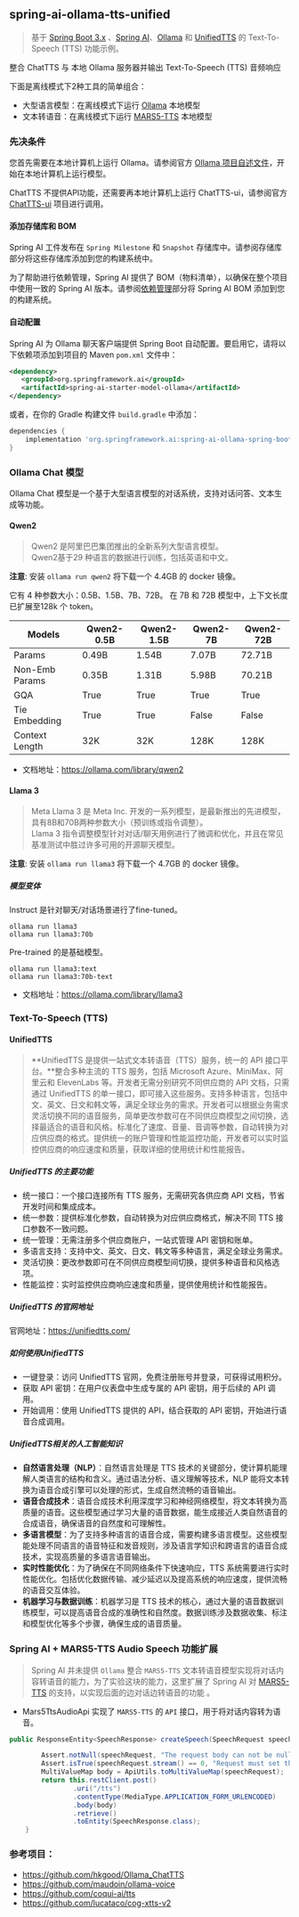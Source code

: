 ## spring-ai-ollama-tts-unified

> 基于 [Spring Boot 3.x](https://docs.spring.io/spring-boot/index.html) 、[Spring AI](https://docs.spring.io/spring-ai/reference/index.html)、[Ollama](https://ollama.com/) 和 [UnifiedTTS](https://unifiedtts.com/) 的 Text-To-Speech (TTS) 功能示例。

整合 ChatTTS 与 本地 Ollama 服务器并输出 Text-To-Speech (TTS) 音频响应

下面是离线模式下2种工具的简单组合：

- 大型语言模型：在离线模式下运行 [Ollama](https://ollama.com/) 本地模型
- 文本转语音：在离线模式下运行 [MARS5-TTS](https://github.com/camb-ai/mars5-tts) 本地模型

### 先决条件

您首先需要在本地计算机上运行 Ollama。请参阅官方 [Ollama 项目自述文件](https://github.com/ollama/ollama "Ollama 项目自述文件")，开始在本地计算机上运行模型。

ChatTTS 不提供API功能，还需要再本地计算机上运行 ChatTTS-ui，请参阅官方 [ChatTTS-ui](https://github.com/jianchang512/ChatTTS-ui) 项目进行调用。

#### 添加存储库和 BOM

Spring AI 工件发布在 `Spring Milestone` 和 `Snapshot` 存储库中。请参阅存储库部分将这些存储库添加到您的构建系统中。

为了帮助进行依赖管理，Spring AI 提供了 BOM（物料清单），以确保在整个项目中使用一致的 Spring AI 版本。请参阅[依赖管理](https://docs.spring.io/spring-ai/reference/getting-started.html#dependency-management "依赖管理")部分将 Spring AI BOM 添加到您的构建系统。

#### 自动配置

Spring AI 为 Ollama 聊天客户端提供 Spring Boot 自动配置。要启用它，请将以下依赖项添加到项目的 Maven `pom.xml` 文件中：

```xml
<dependency>
   <groupId>org.springframework.ai</groupId>
   <artifactId>spring-ai-starter-model-ollama</artifactId>
</dependency>
```

或者，在你的 Gradle 构建文件 `build.gradle` 中添加：

```groovy
dependencies {
    implementation 'org.springframework.ai:spring-ai-ollama-spring-boot-starter'
}
```

### Ollama Chat 模型

Ollama Chat 模型是一个基于大型语言模型的对话系统，支持对话问答、文本生成等功能。

#### Qwen2

> Qwen2 是阿里巴巴集团推出的全新系列大型语言模型。<br/>
Qwen2基于29 种语言的数据进行训练，包括英语和中文。

**注意**: 安装 `ollama run qwen2` 将下载一个 4.4GB 的 docker 镜像。

它有 4 种参数大小：0.5B、1.5B、7B、72B。
在 7B 和 72B 模型中，上下文长度已扩展至128k 个 token。

| Models       | Qwen2-0.5B | Qwen2-1.5B | Qwen2-7B | Qwen2-72B |
|--------------|------------|------------|----------|-----------|
| Params       | 0.49B      | 1.54B      | 7.07B    | 72.71B    |
| Non-Emb Params | 0.35B    | 1.31B      | 5.98B    | 70.21B    |
| GQA          | True       | True       | True     | True      |
| Tie Embedding | True      | True       | False    | False     |
| Context Length | 32K      | 32K        | 128K     | 128K      |

- 文档地址：https://ollama.com/library/qwen2

#### Llama 3

> Meta Llama 3 是 Meta Inc. 开发的一系列模型，是最新推出的先进模型，具有8B和70B两种参数大小（预训练或指令调整）。<br/>
Llama 3 指令调整模型针对对话/聊天用例进行了微调和优化，并且在常见基准测试中胜过许多可用的开源聊天模型。

**注意**: 安装 `ollama run llama3` 将下载一个 4.7GB 的 docker 镜像。

##### 模型变体

Instruct 是针对聊天/对话场景进行了fine-tuned。

```shell
ollama run llama3
ollama run llama3:70b
```

Pre-trained 的是基础模型。

```shell
ollama run llama3:text
ollama run llama3:70b-text
```

- 文档地址：https://ollama.com/library/llama3

### Text-To-Speech (TTS)

#### UnifiedTTS

>  **UnifiedTTS 是提供一站式文本转语音（TTS）服务，统一的 API 接口平台。**整合多种主流的 TTS 服务，包括 Microsoft Azure、MiniMax、阿里云和 ElevenLabs 等。开发者无需分别研究不同供应商的 API 文档，只需通过 UnifiedTTS 的单一接口，即可接入这些服务。支持多种语言，包括中文、英文、日文和韩文等，满足全球业务的需求。开发者可以根据业务需求灵活切换不同的语音服务，简单更改参数可在不同供应商模型之间切换，选择最适合的语音和风格。标准化了速度、音量、音调等参数，自动转换为对应供应商的格式。提供统一的账户管理和性能监控功能，开发者可以实时监控供应商的响应速度和质量，获取详细的使用统计和性能报告。

##### UnifiedTTS 的主要功能

- 统一接口：一个接口连接所有 TTS 服务，无需研究各供应商 API 文档，节省开发时间和集成成本。
- 统一参数：提供标准化参数，自动转换为对应供应商格式，解决不同 TTS 接口参数不一致问题。
- 统一管理：无需注册多个供应商账户，一站式管理 API 密钥和账单。
- 多语言支持：支持中文、英文、日文、韩文等多种语言，满足全球业务需求。
- 灵活切换：更改参数即可在不同供应商模型间切换，提供多种语音和风格选项。
- 性能监控：实时监控供应商响应速度和质量，提供使用统计和性能报告。

##### UnifiedTTS 的官网地址

官网地址：https://unifiedtts.com/

##### 如何使用UnifiedTTS

- 一键登录：访问 UnifiedTTS 官网，免费注册账号并登录，可获得试用积分。
- 获取 API 密钥：在用户仪表盘中生成专属的 API 密钥，用于后续的 API 调用。
- 开始调用：使用 UnifiedTTS 提供的 API，结合获取的 API 密钥，开始进行语音合成调用。

##### UnifiedTTS相关的人工智能知识

- **自然语言处理（NLP）**：自然语言处理是 TTS 技术的关键部分，使计算机能理解人类语言的结构和含义。通过语法分析、语义理解等技术，NLP 能将文本转换为语音合成引擎可以处理的形式，生成自然流畅的语音输出。
- **语音合成技术**：语音合成技术利用深度学习和神经网络模型，将文本转换为高质量的语音。这些模型通过学习大量的语音数据，能生成接近人类自然语音的合成语音，确保语音的自然度和可理解性。
- **多语言模型**：为了支持多种语言的语音合成，需要构建多语言模型。这些模型能处理不同语言的语音特征和发音规则，涉及语言学知识和跨语言的语音合成技术，实现高质量的多语言语音输出。
- **实时性能优化**：为了确保在不同网络条件下快速响应，TTS 系统需要进行实时性能优化。包括优化数据传输、减少延迟以及提高系统的响应速度，提供流畅的语音交互体验。
- **机器学习与数据训练**：机器学习是 TTS 技术的核心，通过大量的语音数据训练模型，可以提高语音合成的准确性和自然度。数据训练涉及数据收集、标注和模型优化等多个步骤，确保生成的语音质量。

### Spring AI + MARS5-TTS Audio Speech 功能扩展

> Spring AI 并未提供 `Ollama` 整合 `MARS5-TTS` 文本转语音模型实现将对话内容转语音的能力，为了实验这块的能力，这里扩展了 Spring AI 对 [MARS5-TTS](https://github.com/camb-ai/mars5-tts) 的支持，以实现后面的边对话边转语音的功能 。

- Mars5TtsAudioApi 实现了 `MARS5-TTS` 的 `API` 接口，用于将对话内容转为语音。

```java
public ResponseEntity<SpeechResponse> createSpeech(SpeechRequest speechRequest) {

        Assert.notNull(speechRequest, "The request body can not be null.");
        Assert.isTrue(speechRequest.stream() == 0, "Request must set the steam property to 0.");
        MultiValueMap body = ApiUtils.toMultiValueMap(speechRequest);
        return this.restClient.post()
                .uri("/tts")
                .contentType(MediaType.APPLICATION_FORM_URLENCODED)
                .body(body)
                .retrieve()
                .toEntity(SpeechResponse.class);
    }
```



### 参考项目：

- https://github.com/hkgood/Ollama_ChatTTS 
- https://github.com/maudoin/ollama-voice
- https://github.com/coqui-ai/tts
- https://github.com/lucataco/cog-xtts-v2
